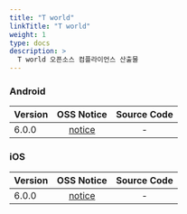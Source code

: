 ```yaml
---
title: "T world"
linkTitle: "T world"
weight: 1
type: docs
description: >
  T world 오픈소스 컴플라이언스 산출물
---
```


### Android

| Version | OSS Notice | Source Code |
|---|:---:|:---:|
| 6.0.0 | [notice](https://opensource.sktelecom.com/compliance_artifacts/t_world/android/6.0.0/Tworld_android_6.0.0_OSS_Notice.html)  | - |

### iOS

| Version | OSS Notice | Source Code |
|---|:---:|:---:|
| 6.0.0 | [notice](https://opensource.sktelecom.com/compliance_artifacts/t_world/ios/6.0.0/Tworld_ios_6.0.0_OSS_Notice.html)  | - |
